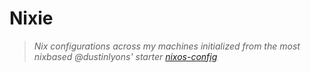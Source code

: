 # Nixie

> _Nix configurations across my machines initialized from the most nixbased @dustinlyons' starter [nixos-config](https://github.com/dustinlyons/nixos-config)_
